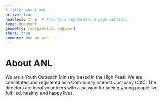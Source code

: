 ```yaml
---
# title: About ANL
active: true
headless: true  # This file represents a page section.
type: document
geometry: [margin=2cm, a4paper]
share: true
summary: Who we are...
---
```


# About ANL
We are a Youth Outreach Ministry based in the High Peak.
We are constituted and registered as a Community Interest Company (CIC).
The directors are local volunteers with a passion for seeing young people live fulfilled, healthy and happy lives.